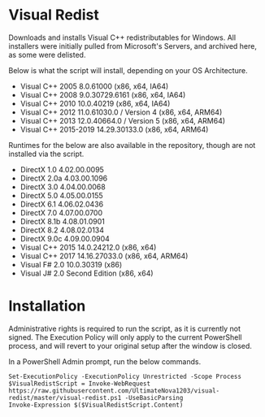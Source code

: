 # Visual Redist
Downloads and installs Visual C++ redistributables for Windows. All installers were initially pulled from Microsoft's Servers, and archived here, as some were delisted.

Below is what the script will install, depending on your OS Architecture.

  * Visual C++ 2005 8.0.61000 (x86, x64, IA64)
  * Visual C++ 2008 9.0.30729.6161 (x86, x64, IA64)
  * Visual C++ 2010 10.0.40219 (x86, x64, IA64)
  * Visual C++ 2012 11.0.61030.0 / Version 4  (x86, x64, ARM64)
  * Visual C++ 2013 12.0.40664.0 / Version 5 (x86, x64, ARM64)
  * Visual C++ 2015-2019 14.29.30133.0 (x86, x64, ARM64)

Runtimes for the below are also available in the repository, though are not installed via the script.

  * DirectX 1.0 4.02.00.0095
  * DirectX 2.0a 4.03.00.1096
  * DirectX 3.0 4.04.00.0068
  * DirectX 5.0 4.05.00.0155
  * DirectX 6.1 4.06.02.0436
  * DirectX 7.0 4.07.00.0700
  * DirectX 8.1b 4.08.01.0901
  * DirectX 8.2 4.08.02.0134
  * DirectX 9.0c 4.09.00.0904
  * Visual C++ 2015 14.0.24212.0 (x86, x64)
  * Visual C++ 2017 14.16.27033.0 (x86, x64, ARM64)
  * Visual F# 2.0 10.0.30319 (x86)
  * Visual J# 2.0 Second Edition (x86, x64)

# Installation
Administrative rights is required to run the script, as it is currently not signed. The Execution Policy will only apply to the current PowerShell process, and will revert to your original setup after the window is closed.

In a PowerShell Admin prompt, run the below commands.
```
Set-ExecutionPolicy -ExecutionPolicy Unrestricted -Scope Process
$VisualRedistScript = Invoke-WebRequest https://raw.githubusercontent.com/UltimateNova1203/visual-redist/master/visual-redist.ps1 -UseBasicParsing
Invoke-Expression $($VisualRedistScript.Content)
```
